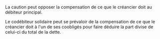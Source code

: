 La caution peut opposer la compensation de ce que le créancier doit au débiteur principal.  

  

Le codébiteur solidaire peut se prévaloir de la compensation de ce que le créancier doit à l'un de ses coobligés pour faire déduire la part divise de celui-ci du total de la dette.

